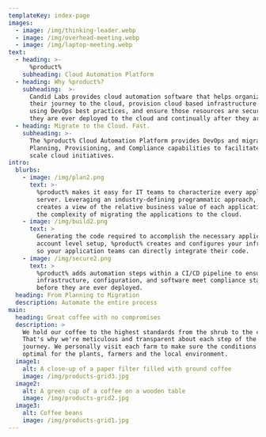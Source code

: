 ```yaml
---
templateKey: index-page
images:
  - image: /img/thinking-leader.webp
  - image: /img/overhead-meeting.webp
  - image: /img/laptop-meeting.webp
text:
  - heading: >-
      %product%
    subheading: Cloud Automation Platform
  - heading: Why %product%?
    subheading:  >-
      Candid Labs provides cloud automation software that helps organizations plan
      their journey to the cloud, provision cloud based infrastructure resources
      using DevOps best practices, and ensure those resources are secure before
      they are ever deployed to the cloud and continually after they are deployed.
  - heading: Migrate to the Cloud. Fast.
    subheading: >-
      The %product% Cloud Automation Platform provides DevOps and migration teams with
      Planning, Provisioning, and Compliance capabilities to facilitate factory
      scale cloud initiatives.
intro:
  blurbs:
    - image: /img/plan2.png
      text: >-
        %product% makes it easy for IT teams to characterize every application and
        server. Leveraging an industry-defining programmatic approach, %product%
        creates a view of the relative business value of each application and
        the complexity of migrating the applications to the cloud.
    - image: /img/build2.png
      text: >
        Generating the code required to accomplish the necessary application and
        account level setup, %product% creates and configures your infrastructure,
        so your application teams can directly integrate their code.
    - image: /img/secure2.png
      text: >
        %product% adds automation steps within a CI/CD pipeline to ensure the
        infrastructure, configuration, and software meet compliance standards
        before they are ever deployed.
  heading: From Planning to Migration
  description: Automate the entire process
main:
  heading: Great coffee with no compromises
  description: >
    We hold our coffee to the highest standards from the shrub to the cup.
    That's why we're meticulous and transparent about each step of the coffee's
    journey. We personally visit each farm to make sure the conditions are
    optimal for the plants, farmers and the local environment.
  image1:
    alt: A close-up of a paper filter filled with ground coffee
    image: /img/products-grid3.jpg
  image2:
    alt: A green cup of a coffee on a wooden table
    image: /img/products-grid2.jpg
  image3:
    alt: Coffee beans
    image: /img/products-grid1.jpg
---
```


